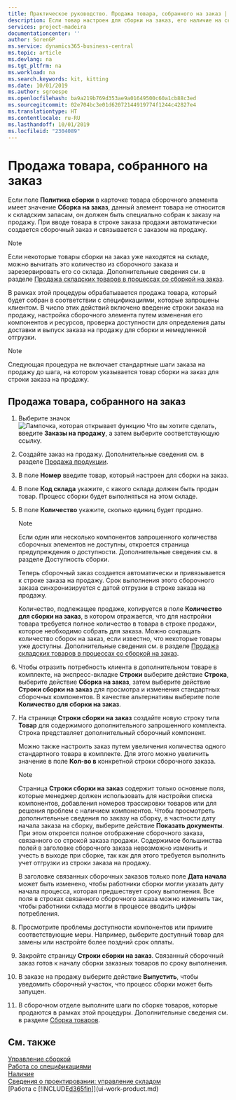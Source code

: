```yaml
---
title: Практическое руководство. Продажа товара, собранного на заказ | Документация Майкрософт
description: Если товар настроен для сборки на заказ, его наличие на складе не ожидается, и товар должен быть собран специально для заказа на продажу. При вводе товара в строке заказа продажи автоматически создается сборочный заказ и связывается с заказом на продажу.
services: project-madeira
documentationcenter: ''
author: SorenGP
ms.service: dynamics365-business-central
ms.topic: article
ms.devlang: na
ms.tgt_pltfrm: na
ms.workload: na
ms.search.keywords: kit, kitting
ms.date: 10/01/2019
ms.author: sgroespe
ms.openlocfilehash: ba9a219b769d353ae9a01649500c60a1cb88c3ed
ms.sourcegitcommit: 02e704bc3e01d62072144919774f1244c42827e4
ms.translationtype: HT
ms.contentlocale: ru-RU
ms.lasthandoff: 10/01/2019
ms.locfileid: "2304089"
---
```

# <a name="sell-items-assembled-to-order"></a>Продажа товара, собранного на заказ
Если поле **Политика сборки** в карточке товара сборочного элемента имеет значение **Сборка на заказ**, данный элемент товара не относится к складским запасам, он должен быть специально собран к заказу на продажу. При вводе товара в строке заказа продажи автоматически создается сборочный заказ и связывается с заказом на продажу.  

> [!NOTE]  
>  Если некоторые товары сборки на заказ уже находятся на складе, можно вычитать это количество из сборочного заказа и зарезервировать его со склада. Дополнительные сведения см. в разделе [Продажа складских товаров в процессах со сборкой на заказ](assembly-how-to-sell-assemble-to-order-items-and-inventory-items-together.md).  

В рамках этой процедуры обрабатывается продажа товара, который будет собран в соответствии с спецификациями, которые запрошены клиентом. В число этих действий включено введение строки заказа на продажу, настройка сборочного элемента путем изменения его компонентов и ресурсов, проверка доступности для определения даты доставки и выпуск заказа на продажу для сборки и немедленной отгрузки.  

> [!NOTE]  
>  Следующая процедура не включает стандартные шаги заказа на продажу до шага, на котором указывается товар сборки на заказ для строки заказа на продажу.  

## <a name="to-sell-an-item-that-is-assembled-to-order"></a>Продажа товара, собранного на заказ  
1.  Выберите значок ![Лампочка, которая открывает функцию Что вы хотите сделать](media/ui-search/search_small.png "Что вы хотите сделать"), введите **Заказы на продажу**, а затем выберите соответствующую ссылку.  
2.  Создайте заказ на продажу. Дополнительные сведения см. в разделе [Продажа продукции](sales-how-sell-products.md).  
3.  В поле **Номер** введите товар, который настроен для сборки на заказ.  
4.  В поле **Код склада** укажите, с какого склада должен быть продан товар. Процесс сборки будет выполняться на этом складе.  
5.  В поле **Количество** укажите, сколько единиц будет продано.  

    > [!NOTE]  
    >  Если один или несколько компонентов запрошенного количества сборочных элементов не доступны, откроется страница предупреждения о доступности. Дополнительные сведения см. в разделе Доступность сборки.  

    Теперь сборочный заказ создается автоматически и привязывается к строке заказа на продажу. Срок выполнения этого сборочного заказа синхронизируется с датой отгрузки в строке заказа на продажу.  

    Количество, подлежащее продаже, копируется в поле **Количество для сборки на заказ**, в котором отражается, что для настройки товара требуется полное количество в товара в строке продажи, которое необходимо собрать для заказа. Можно сокращать количество сборок на заказ, если известно, что некоторые товары уже доступны. Дополнительные сведения см. в разделе [Продажа складских товаров в процессах со сборкой на заказ](assembly-how-to-sell-inventory-items-in-assemble-to-order-flows.md).  

6.  Чтобы отразить потребность клиента в дополнительном товаре в комплекте, на экспресс-вкладке **Строки** выберите действие **Строка**, выберите действие **Сборка на заказ**, затем выберите действие **Строки сборки на заказ** для просмотра и изменения стандартных сборочных компонентов. В качестве альтернативы выберите поле **Количество для сборки на заказ**.  
7.  На странице **Строки сборки на заказ** создайте новую строку типа **Товар** для содержимого дополнительного запрошенного комплекта. Строка представляет дополнительный сборочный компонент.  

    Можно также настроить заказ путем увеличения количества одного стандартного товара в комплекте. Для этого можно увеличить значение в поле **Кол-во в** конкретной строки сборочного заказа.  

    > [!NOTE]  
    >  Страница **Строки сборки на заказ** содержит только основные поля, которые менеджер должен использовать для настройки списка компонентов, добавления номеров трассировки товаров или для решения проблем с наличием компонентов. Чтобы просмотреть дополнительные сведения по заказу на сборку, в частности дату начала заказа на сборку, выберите действие **Показать документы**. При этом откроется полное отображение сборочного заказа, связанного со строкой заказа продажи. Содержимое большинства полей в заголовке сборочного заказа невозможно изменить и учесть в выходе при сборке, так как для этого требуется выполнить учет отгрузки из строки заказа на продажу.  
    >   
    >  В заголовке связанных сборочных заказов только поле **Дата начала** может быть изменено, чтобы работники сборки могли указать дату начала процесса, которая предшествует сроку выполнения. Все поля в строках связанного сборочного заказа можно изменить так, чтобы работники склада могли в процессе вводить цифры потребления.  

8.  Просмотрите проблемы доступности компонентов или примите соответствующие меры. Например, выберите доступный товар для замены или настройте более поздний срок оплаты.  
9. Закройте страницу **Строки сборки на заказ**. Связанный сборочный заказ готов к началу сборки заказных товаров по сроку выполнения.  
10. В заказе на продажу выберите действие **Выпустить**, чтобы уведомить сборочный участок, что процесс сборки может быть запущен.  
11. В сборочном отделе выполните шаги по сборке товаров, которые продаются в рамках этой процедуры. Дополнительные сведения см. в разделе [Сборка товаров](assembly-how-to-assemble-items.md).  

## <a name="see-also"></a>См. также  
[Управление сборкой](assembly-assemble-items.md)  
[Работа со спецификациями](inventory-how-work-BOMs.md)  
[Наличие](inventory-manage-inventory.md)  
[Сведения о проектировании: управление складом](design-details-warehouse-management.md)  
[Работа с [!INCLUDE[d365fin](includes/d365fin_md.md)]](ui-work-product.md)
